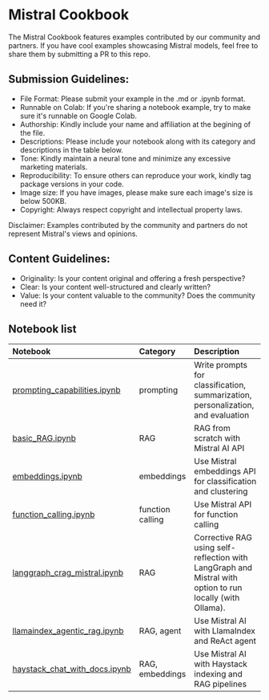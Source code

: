 # Mistral Cookbook

The Mistral Cookbook features examples contributed by our community and partners. If you have cool examples showcasing Mistral models, feel free to share them by submitting a PR to this repo.

## Submission Guidelines:
- File Format: Please submit your example in the .md or .ipynb format.
- Runnable on Colab: If you're sharing a notebook example, try to make sure it's runnable on Google Colab.
- Authorship: Kindly include your name and affiliation at the begining of the file.
- Descriptions: Please include your notebook along with its category and descriptions in the table below. 
- Tone: Kindly maintain a neural tone and minimize any excessive marketing materials.
- Reproducibility: To ensure others can reproduce your work, kindly tag package versions in your code.
- Image size: If you have images, please make sure each image's size is below 500KB.
- Copyright: Always respect copyright and intellectual property laws. 

Disclaimer: Examples contributed by the community and partners do not represent Mistral's views and opinions. 


## Content Guidelines: 
- Originality: Is your content original and offering a fresh perspective?
- Clear: Is your content well-structured and clearly written?
- Value: Is your content valuable to the community? Does the community need it? 

## Notebook list
Notebook |Category| Description
:- | :-| :-
[prompting_capabilities.ipynb](https://github.com/mistralai/cookbook/blob/main/prompting_capabilities.ipynb) | prompting| Write prompts for classification, summarization, personalization, and evaluation
[basic_RAG.ipynb](https://github.com/mistralai/cookbook/blob/main/basic_RAG.ipynb) | RAG| RAG from scratch with Mistral AI API
[embeddings.ipynb](https://github.com/mistralai/cookbook/blob/main/embeddings.ipynb) | embeddings| Use Mistral embeddings API for classification and clustering
[function_calling.ipynb](https://github.com/mistralai/cookbook/blob/main/function_calling.ipynb) | function calling| Use Mistral API for function calling
[langgraph_crag_mistral.ipynb](langgraph_crag_mistral.ipynb) | RAG | Corrective RAG using self-reflection with LangGraph and Mistral with option to run locally (with Ollama).
[llamaindex_agentic_rag.ipynb](https://github.com/mistralai/cookbook/blob/main/llamaindex_agentic_rag.ipynb) | RAG, agent| Use Mistral AI with LlamaIndex and ReAct agent
[haystack_chat_with_docs.ipynb](https://github.com/mistralai/cookbook/blob/main/haystack_chat_with_docs.ipynb) | RAG, embeddings | Use Mistral AI with Haystack indexing and RAG pipelines